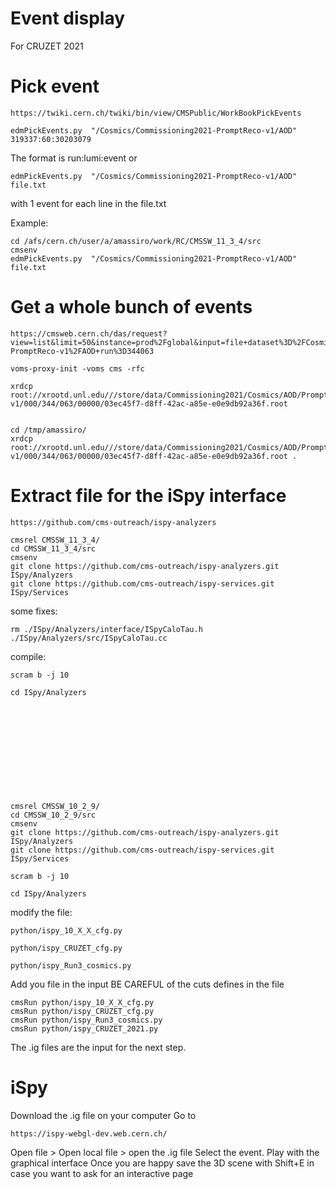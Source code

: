 Event display
====

For CRUZET 2021


Pick event
====

    https://twiki.cern.ch/twiki/bin/view/CMSPublic/WorkBookPickEvents

    edmPickEvents.py  "/Cosmics/Commissioning2021-PromptReco-v1/AOD" 319337:60:30203079

The format is run:lumi:event or

    edmPickEvents.py  "/Cosmics/Commissioning2021-PromptReco-v1/AOD" file.txt

with 1 event for each line in the file.txt

Example:

    cd /afs/cern.ch/user/a/amassiro/work/RC/CMSSW_11_3_4/src
    cmsenv
    edmPickEvents.py  "/Cosmics/Commissioning2021-PromptReco-v1/AOD" file.txt
    

Get a whole bunch of events 
====

    https://cmsweb.cern.ch/das/request?view=list&limit=50&instance=prod%2Fglobal&input=file+dataset%3D%2FCosmics%2FCommissioning2021-PromptReco-v1%2FAOD+run%3D344063
    
    voms-proxy-init -voms cms -rfc

    xrdcp root://xrootd.unl.edu///store/data/Commissioning2021/Cosmics/AOD/PromptReco-v1/000/344/063/00000/03ec45f7-d8ff-42ac-a85e-e0e9db92a36f.root  
    
    
    cd /tmp/amassiro/
    xrdcp root://xrootd.unl.edu///store/data/Commissioning2021/Cosmics/AOD/PromptReco-v1/000/344/063/00000/03ec45f7-d8ff-42ac-a85e-e0e9db92a36f.root .
    
    
    
    
    
Extract file for the iSpy interface
====


    https://github.com/cms-outreach/ispy-analyzers

    cmsrel CMSSW_11_3_4/
    cd CMSSW_11_3_4/src
    cmsenv
    git clone https://github.com/cms-outreach/ispy-analyzers.git ISpy/Analyzers 
    git clone https://github.com/cms-outreach/ispy-services.git ISpy/Services
    
some fixes:

    rm ./ISpy/Analyzers/interface/ISpyCaloTau.h ./ISpy/Analyzers/src/ISpyCaloTau.cc
    
compile:

    scram b -j 10

    cd ISpy/Analyzers

    
    
    
    
    
    
    
    
    
    
    
    cmsrel CMSSW_10_2_9/
    cd CMSSW_10_2_9/src
    cmsenv
    git clone https://github.com/cms-outreach/ispy-analyzers.git ISpy/Analyzers 
    git clone https://github.com/cms-outreach/ispy-services.git ISpy/Services
    
    scram b -j 10

    cd ISpy/Analyzers

    
    
    
modify the file:

    python/ispy_10_X_X_cfg.py
    
    python/ispy_CRUZET_cfg.py
    
    python/ispy_Run3_cosmics.py

Add you file in the input
BE CAREFUL of the cuts defines in the file

    cmsRun python/ispy_10_X_X_cfg.py
    cmsRun python/ispy_CRUZET_cfg.py
    cmsRun python/ispy_Run3_cosmics.py
    cmsRun python/ispy_CRUZET_2021.py
    
The .ig files are the input for the next step.


iSpy
====

Download the .ig file on your computer
Go to 

    https://ispy-webgl-dev.web.cern.ch/
    
Open file > Open local file > open the .ig file
Select the event.
Play with the graphical interface
Once you are happy save the 3D scene with Shift+E in case you want to ask for an interactive page




